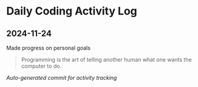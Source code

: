 # Daily Coding Activity Log

## 2024-11-24

Made progress on personal goals

> Programming is the art of telling another human what one wants the computer to do.

*Auto-generated commit for activity tracking*
